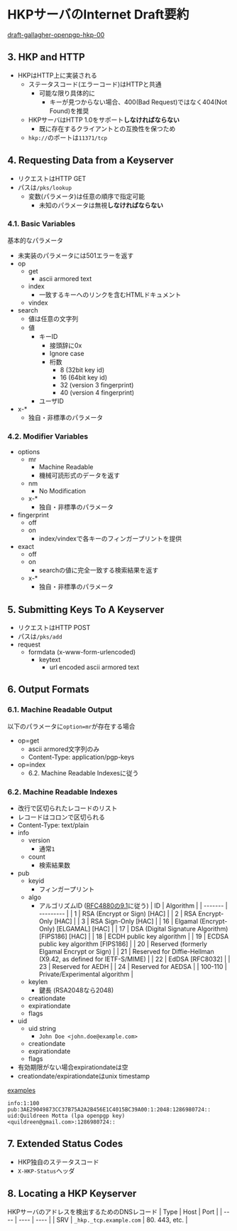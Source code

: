 # HKPサーバのInternet Draft要約

[draft-gallagher-openpgp-hkp-00](https://datatracker.ietf.org/doc/html/draft-gallagher-openpgp-hkp)

## 3. HKP and HTTP
- HKPはHTTP上に実装される
  - ステータスコード(エラーコード)はHTTPと共通
    - 可能な限り具体的に
      - キーが見つからない場合、400(Bad Request)ではなく404(Not Found)を推奨
  - HKPサーバはHTTP 1.0をサポート**しなければならない**
    - 既に存在するクライアントとの互換性を保つため
  - `hkp://`のポートは`11371/tcp`

## 4. Requesting Data from a Keyserver
- リクエストはHTTP GET
- パスは`/pks/lookup`
  - 変数(パラメータ)は任意の順序で指定可能
    - 未知のパラメータは無視**しなければならない**

### 4.1. Basic Variables
基本的なパラメータ
- 未実装のパラメータには501エラーを返す
- op
  - get
    - ascii armored text
  - index
    - 一致するキーへのリンクを含むHTMLドキュメント
  - vindex
- search
  - 値は任意の文字列
  - 値
    - キーID
      - 接頭辞に0x
      - Ignore case
      - 桁数
        - 8  (32bit key id)
        - 16 (64bit key id)
        - 32 (version 3 fingerprint)
        - 40 (version 4 fingerprint)
    - ユーザID
- x-*
  - 独自・非標準のパラメータ

### 4.2. Modifier Variables
- options
  - mr
    - Machine Readable
    - 機械可読形式のデータを返す
  - nm
    - No Modification
  - x-*
    - 独自・非標準のパラメータ
- fingerprint
  - off
  - on
    - index/vindexで各キーのフィンガープリントを提供
- exact
  - off
  - on
    - searchの値に完全一致する検索結果を返す
  - x-*
    - 独自・非標準のパラメータ

## 5. Submitting Keys To A Keyserver
- リクエストはHTTP POST
- パスは`/pks/add`
- request
  - formdata (x-www-form-urlencoded)
    - keytext
      - url encoded ascii armored text

## 6. Output Formats
### 6.1. Machine Readable Output
以下のパラメータに`option=mr`が存在する場合
- op=get
  - ascii armored文字列のみ
  - Content-Type: application/pgp-keys
- op=index
  - 6.2. Machine Readable Indexesに従う

### 6.2. Machine Readable Indexes
- 改行で区切られたレコードのリスト
- レコードはコロンで区切られる
- Content-Type: text/plain
- info
  - version
    - 通常`1`
  - count
    - 検索結果数
- pub
  - keyid
    - フィンガープリント
  - algo
    - アルゴリズムID ([RFC4880の9.1](https://datatracker.ietf.org/doc/html/draft-ietf-openpgp-rfc4880bis-10#section-9.1)に従う)
      | ID      | Algorithm |
      | ------- | --------- |
      | 1       | RSA (Encrypt or Sign) [HAC] |
      | 2       | RSA Encrypt-Only [HAC] |
      | 3       | RSA Sign-Only [HAC] |
      | 16      | Elgamal (Encrypt-Only) [ELGAMAL] [HAC] |
      | 17      | DSA (Digital Signature Algorithm) [FIPS186] [HAC] |
      | 18      | ECDH public key algorithm |
      | 19      | ECDSA public key algorithm [FIPS186] |
      | 20      | Reserved (formerly Elgamal Encrypt or Sign) |
      | 21      | Reserved for Diffie-Hellman (X9.42, as defined for IETF-S/MIME) |
      | 22      | EdDSA [RFC8032] |
      | 23      | Reserved for AEDH |
      | 24      | Reserved for AEDSA |
      | 100-110 | Private/Experimental algorithm |
  - keylen
    - 鍵長 (RSA2048なら2048)
  - creationdate
  - expirationdate
  - flags
- uid
  - uid string
    - `John Doe <john.doe@example.com>`
  - creationdate
  - expirationdate
  - flags
- 有効期限がない場合expirationdateは空
- creationdate/expirationdateはunix timestamp

[examples](https://keyserver.ubuntu.com/pks/lookup?search=openpgp&fingerprint=on&exact=on&options=mr&op=index)
```
info:1:100
pub:3AE29049873CC37B75A2A2B456E1C4015BC39A00:1:2048:1286980724::
uid:Quildreen Motta (lpa openpgp key) <quildreen@gmail.com>:1286980724::
```

## 7. Extended Status Codes
- HKP独自のステータスコード
- `X-HKP-Status`ヘッダ

## 8. Locating a HKP Keyserver
HKPサーバのアドレスを検出するためのDNSレコード
| Type | Host | Port |
| ---- | ---- | ---- |
| SRV | `_hkp._tcp.example.com` | 80. 443, etc. |

